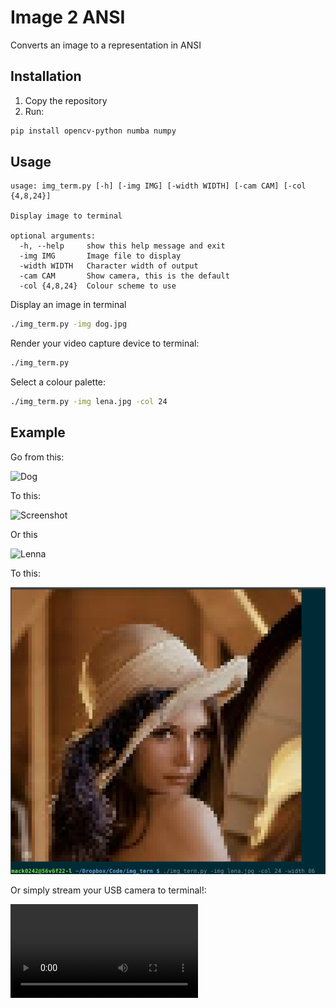 Image 2 ANSI
=
Converts an image to a representation in ANSI

Installation
-
1. Copy the repository
2. Run:
```bash
pip install opencv-python numba numpy
```
Usage
-

```
usage: img_term.py [-h] [-img IMG] [-width WIDTH] [-cam CAM] [-col {4,8,24}]

Display image to terminal

optional arguments:
  -h, --help     show this help message and exit
  -img IMG       Image file to display
  -width WIDTH   Character width of output
  -cam CAM       Show camera, this is the default
  -col {4,8,24}  Colour scheme to use
```

Display an image in terminal 
```bash
./img_term.py -img dog.jpg 
```
Render your video capture device to terminal:
```bash
./img_term.py
```

Select a colour palette:

```bash
./img_term.py -img lena.jpg -col 24
```

Example
-
Go from this:

![Dog](/dog.jpg)

To this:

![Screenshot](/screenshot.png)


Or this

![Lenna](/lena.jpg)

To this:

![LenaPixel](/screenshot2.png)

Or simply stream your USB camera to terminal!:

![Screen](/RemarkablePalatableKob.webm)